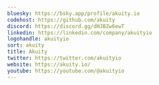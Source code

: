 ```yaml
---
bluesky: https://bsky.app/profile/akuity.io
codehost: https://github.com/akuity
discord: https://discord.gg/dHJBZw6ewT
linkedin: https://linkedin.com/company/akuityio
logohandle: akuityio
sort: akuity
title: Akuity
twitter: https://twitter.com/akuityio
website: https://akuity.io/
youtube: https://youtube.com/@akuityio
---
```

